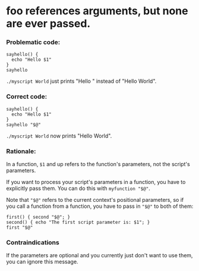 # foo references arguments, but none are ever passed.

### Problematic code:

    sayhello() {
      echo "Hello $1"
    }
    sayhello

`./myscript World` just prints "Hello " instead of "Hello World".

### Correct code:

    sayhello() {
      echo "Hello $1"
    }
    sayhello "$@"

`./myscript World` now prints "Hello World".

### Rationale:

In a function, `$1` and up refers to the function's parameters, not the script's parameters.

If you want to process your script's parameters in a function, you have to explicitly pass them. You can do this with `myfunction "$@"`. 

Note that `"$@"` refers to the current context's positional parameters, so if you call a function from a function, you have to pass in `"$@"` to both of them:

    first() { second "$@"; }
    second() { echo "The first script parameter is: $1"; }
    first "$@"

### Contraindications

If the parameters are optional and you currently just don't want to use them, you can ignore this message.
